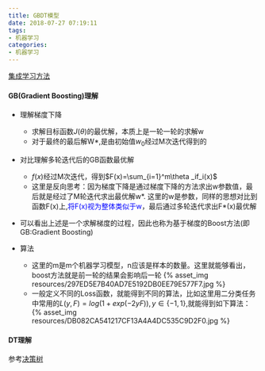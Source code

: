 ```yaml
---
title: GBDT模型
date: 2018-07-27 07:19:11
tags: 
- 机器学习
categories: 
- 机器学习
---
```


[集成学习方法](https://yuancl.github.io/2018/07/24/nlp/集成学习方法/)

#### GB(Gradient Boosting)理解
- 理解梯度下降
  - 求解目标函数$J(\theta)$的最优解，本质上是一轮一轮的求解w
  - 对于最终的最后解W*,是由初始值$w_0$经过M次迭代得到的
  
- 对比理解多轮迭代后的GB函数最优解
  - $f(x)$经过M次迭代，得到$F(x)=\sum_{i=1}^m\theta _if_i(x)$
  - 这里是反向思考：因为梯度下降是通过梯度下降的方法求出w参数值，最后就是经过了M轮迭代求出最优解w*.  这里的w是参数，同样的思想对比到函数F(x)上,<font color='blue'>将F(x)视为整体类似于w</font>，最后通过多轮迭代求出F*(x)最优解

- 可以看出上述是一个求解梯度的过程，因此也称为基于梯度的Boost方法(即GB:Gradient Boosting)

- 算法
  - 这里的m是m个机器学习模型，n应该是样本的数量。这里就能够看出，boost方法就是前一轮的结果会影响后一轮
  {% asset_img resources/297ED5E7B40AD7E5192DB0EE79E577F7.jpg %}
  - 一般定义不同的Loss函数，就能得到不同的算法，比如这里用二分类任务中常用的$L(y,F)=log(1+exp(-2yF)), y \in {\{-1,1\}}$,就能得到如下算法：
  {% asset_img resources/DB082CA541217CF13A4A4DC535C9D2F0.jpg %}

#### DT理解
参考[决策树](https://yuancl.github.io/2018/08/06/ml/决策树/)
